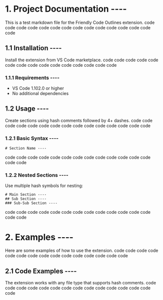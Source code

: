 # 1. Project Documentation ----

This is a test markdown file for the Friendly Code Outlines extension.
code
code
code
code
code
code
code
code
code
code
code
code
code
code
code

## 1.1 Installation ----

Install the extension from VS Code marketplace.
code
code
code
code
code
code
code
code
code
code
code
code
code
code
code

### 1.1.1 Requirements ----

- VS Code 1.102.0 or higher
- No additional dependencies

## 1.2 Usage ----

Create sections using hash comments followed by 4+ dashes.
code
code
code
code
code
code
code
code
code
code
code
code
code
code
code

### 1.2.1 Basic Syntax ----

```
# Section Name ----
```
code
code
code
code
code
code
code
code
code
code
code
code
code
code
code

### 1.2.2 Nested Sections ----

Use multiple hash symbols for nesting:

```
# Main Section ----
## Sub Section ----
### Sub-Sub Section ----
```
code
code
code
code
code
code
code
code
code
code
code
code
code
code
code

# 2. Examples ----

Here are some examples of how to use the extension.
code
code
code
code
code
code
code
code
code
code
code
code
code
code
code

## 2.1 Code Examples ----

The extension works with any file type that supports hash comments.
code
code
code
code
code
code
code
code
code
code
code
code
code
code
code
